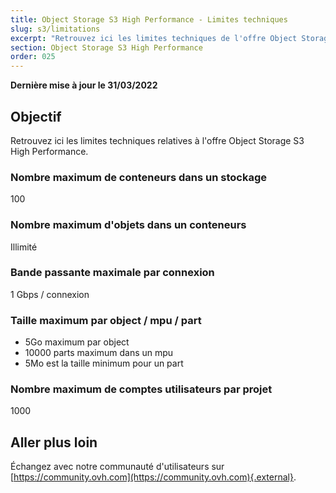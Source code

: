 ```yaml
---
title: Object Storage S3 High Performance - Limites techniques
slug: s3/limitations
excerpt: "Retrouvez ici les limites techniques de l'offre Object Storage S3 High Performance"
section: Object Storage S3 High Performance
order: 025
---
```


**Dernière mise à jour le 31/03/2022**

## Objectif

Retrouvez ici les limites techniques relatives à l'offre Object Storage S3 High Performance.

### Nombre maximum de conteneurs dans un stockage

100

### Nombre maximum d'objets dans un conteneurs

Illimité

### Bande passante maximale par connexion

1 Gbps / connexion

### Taille maximum par object / mpu / part

- 5Go maximum par object
- 10000 parts maximum dans un mpu
- 5Mo est la taille minimum pour un part

### Nombre maximum de comptes utilisateurs par projet

1000

## Aller plus loin

Échangez avec notre communauté d'utilisateurs sur [https://community.ovh.com](https://community.ovh.com){.external}.
